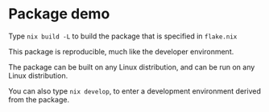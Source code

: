 # Package demo

Type `nix build -L` to build the package
that is specified in `flake.nix`

This package is reproducible,
much like the developer environment.

The package can be built on any Linux distribution,
and can be run on any Linux distribution.

You can also type `nix develop`,
to enter a development environment derived from the package.
